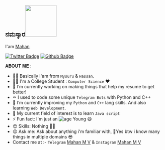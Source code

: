## ನಮಸ್ಕಾರ<img src="https://media.giphy.com/media/12oufCB0MyZ1Go/giphy.gif" width="100">

I'am [Mahan](https://github.com/Mahan2006)

[![Twitter Badge](https://img.shields.io/badge/-Twitter-1da1f2?style=flat-square&labelColor=1da1f2&logo=twitter&logoColor=white)](https://twitter.com/mahanmvofficial/)
[![Github Badge](https://img.shields.io/badge/-Github-232323?style=flat-square&logo=Github&logoColor=white)](https://github.com/mahanmvofficial)


𝐀𝐁𝐎𝐔𝐓 𝐌𝐄 :

- 👨‍💻 Basically I'am from `Mysuru` & `Hassan`.
- 👨‍🎓 I'm a College Student : `Computer Science` ❤
- 🔭 I’m currently working on making things that help my resume to get better!
- ⚰️ I used to code some unique `Telegram Bots` with Python and C++
- 🌱 I’m currently improving my `Python` and `C++` lang skills. And also learning `Web Development`.
- 🌝 My current field of interest is to learn `Java script`
- ⚡ Fun fact: I'm just an ![age](https://img.shields.io/badge/age-17-blue) Young 😄
- 😊 Skills: Nothing 🤧😂
- 😜 Ask me: Ask about anything i'm familiar with, 🤔Yes btw i know many things in multiple domains 😎
- Contact me at :-  `Telegram` [Mahan M V](https://t.me/mahanmvofficial_) & 
             `Instagram` [Mahan M V](https://Instagram.com/mahanmvofficial)

